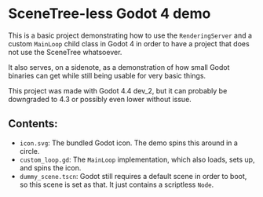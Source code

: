 # SceneTree-less Godot 4 demo
This is a basic project demonstrating how to use the `RenderingServer` and a custom `MainLoop` child class in Godot 4 in order to have a project that does not use the SceneTree whatsoever. 

It also serves, on a sidenote, as a demonstration of how small Godot binaries can get while still being usable for very basic things. 

This project was made with Godot 4.4 dev_2, but it can probably be downgraded to 4.3 or possibly even lower without issue.

## Contents:
* `icon.svg`: The bundled Godot icon. The demo spins this around in a circle.
* `custom_loop.gd`: The `MainLoop` implementation, which also loads, sets up, and spins the icon. 
* `dummy_scene.tscn`: Godot still requires a default scene in order to boot, so this scene is set as that. It just contains a scriptless `Node`.
